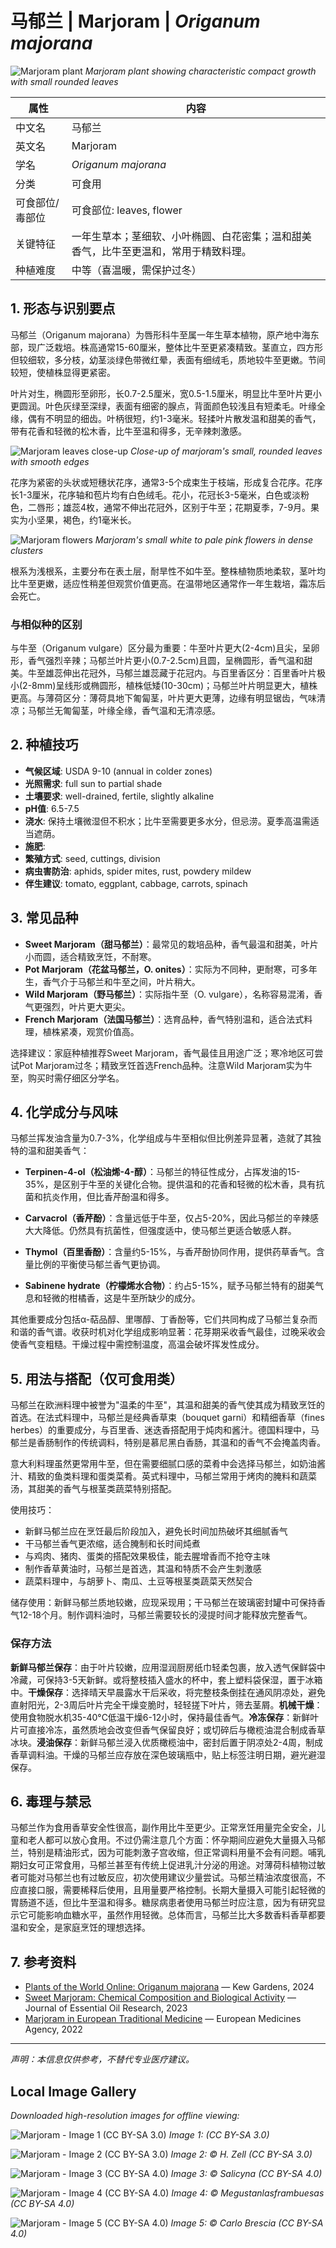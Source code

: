 # 马郁兰 | Marjoram | *Origanum majorana*

![Marjoram plant](https://upload.wikimedia.org/wikipedia/commons/thumb/2/23/Origanum_majorana_plant.jpg/640px-Origanum_majorana_plant.jpg)
*Marjoram plant showing characteristic compact growth with small rounded leaves*

| 属性 | 内容 |
|------|------|
| 中文名 | 马郁兰 |
| 英文名 | Marjoram |
| 学名 | *Origanum majorana* |
| 分类 | 可食用 |
| 可食部位/毒部位 | 可食部位: leaves, flower |
| 关键特征 | 一年生草本；茎细软、小叶椭圆、白花密集；温和甜美香气，比牛至更温和，常用于精致料理。 |
| 种植难度 | 中等（喜温暖，需保护过冬） |

## 1. 形态与识别要点

马郁兰（Origanum majorana）为唇形科牛至属一年生草本植物，原产地中海东部，现广泛栽培。株高通常15-60厘米，整体比牛至更紧凑精致。茎直立，四方形但较细软，多分枝，幼茎淡绿色带微红晕，表面有细绒毛，质地较牛至更嫩。节间较短，使植株显得更紧密。

叶片对生，椭圆形至卵形，长0.7-2.5厘米，宽0.5-1.5厘米，明显比牛至叶片更小更圆润。叶色灰绿至深绿，表面有细密的腺点，背面颜色较浅且有短柔毛。叶缘全缘，偶有不明显的细齿。叶柄很短，约1-3毫米。轻揉叶片散发温和甜美的香气，带有花香和轻微的松木香，比牛至温和得多，无辛辣刺激感。

![Marjoram leaves close-up](https://upload.wikimedia.org/wikipedia/commons/thumb/8/85/Origanum_majorana_leaves.jpg/640px-Origanum_majorana_leaves.jpg)
*Close-up of marjoram's small, rounded leaves with smooth edges*

花序为紧密的头状或短穗状花序，通常3-5个成束生于枝端，形成复合花序。花序长1-3厘米，花序轴和苞片均有白色绒毛。花小，花冠长3-5毫米，白色或淡粉色，二唇形；雄蕊4枚，通常不伸出花冠外，区别于牛至；花期夏季，7-9月。果实为小坚果，褐色，约1毫米长。

![Marjoram flowers](https://upload.wikimedia.org/wikipedia/commons/thumb/3/31/Origanum_majorana_flowers.jpg/640px-Origanum_majorana_flowers.jpg)
*Marjoram's small white to pale pink flowers in dense clusters*

根系为浅根系，主要分布在表土层，耐旱性不如牛至。整株植物质地柔软，茎叶均比牛至更嫩，适应性稍差但观赏价值更高。在温带地区通常作一年生栽培，霜冻后会死亡。

### 与相似种的区别

与牛至（Origanum vulgare）区分最为重要：牛至叶片更大(2-4cm)且尖，呈卵形，香气强烈辛辣；马郁兰叶片更小(0.7-2.5cm)且圆，呈椭圆形，香气温和甜美。牛至雄蕊伸出花冠外，马郁兰雄蕊藏于花冠内。与百里香区分：百里香叶片极小(2-8mm)呈线形或椭圆形，植株低矮(10-30cm)；马郁兰叶片明显更大，植株更高。与薄荷区分：薄荷具地下匍匐茎，叶片更大更薄，边缘有明显锯齿，气味清凉；马郁兰无匍匐茎，叶缘全缘，香气温和无清凉感。

## 2. 种植技巧

- **气候区域**: USDA 9-10 (annual in colder zones)
- **光照需求**: full sun to partial shade
- **土壤要求**: well-drained, fertile, slightly alkaline
- **pH值**: 6.5-7.5
- **浇水**: 保持土壤微湿但不积水；比牛至需要更多水分，但忌涝。夏季高温需适当遮荫。
- **施肥**: 
- **繁殖方式**: seed, cuttings, division
- **病虫害防治**: aphids, spider mites, rust, powdery mildew
- **伴生建议**: tomato, eggplant, cabbage, carrots, spinach

## 3. 常见品种

- **Sweet Marjoram（甜马郁兰）**：最常见的栽培品种，香气最温和甜美，叶片小而圆，适合精致烹饪，不耐寒。
- **Pot Marjoram（花盆马郁兰，O. onites）**：实际为不同种，更耐寒，可多年生，香气介于马郁兰和牛至之间，叶片稍大。
- **Wild Marjoram（野马郁兰）**：实际指牛至（O. vulgare），名称容易混淆，香气更强烈，叶片更大更尖。
- **French Marjoram（法国马郁兰）**：选育品种，香气特别温和，适合法式料理，植株紧凑，观赏价值高。

选择建议：家庭种植推荐Sweet Marjoram，香气最佳且用途广泛；寒冷地区可尝试Pot Marjoram过冬；精致烹饪首选French品种。注意Wild Marjoram实为牛至，购买时需仔细区分学名。

## 4. 化学成分与风味

马郁兰挥发油含量为0.7-3%，化学组成与牛至相似但比例差异显著，造就了其独特的温和甜美香气：

- **Terpinen-4-ol（松油烯-4-醇）**：马郁兰的特征性成分，占挥发油的15-35%，是区别于牛至的关键化合物。提供温和的花香和轻微的松木香，具有抗菌和抗炎作用，但比香芹酚温和得多。

- **Carvacrol（香芹酚）**：含量远低于牛至，仅占5-20%，因此马郁兰的辛辣感大大降低。仍然具有抗菌性，但强度适中，使马郁兰更适合敏感人群。

- **Thymol（百里香酚）**：含量约5-15%，与香芹酚协同作用，提供药草香气。含量比例的平衡使马郁兰香气更协调。

- **Sabinene hydrate（柠檬烯水合物）**：约占5-15%，赋予马郁兰特有的甜美气息和轻微的柑橘香，这是牛至所缺少的成分。

其他重要成分包括α-萜品醇、里哪醇、丁香酚等，它们共同构成了马郁兰复杂而和谐的香气谱。收获时机对化学组成影响显著：花芽期采收香气最佳，过晚采收会使香气变粗糙。干燥过程中需控制温度，高温会破坏挥发性成分。

## 5. 用法与搭配（仅可食用类）

马郁兰在欧洲料理中被誉为"温柔的牛至"，其温和甜美的香气使其成为精致烹饪的首选。在法式料理中，马郁兰是经典香草束（bouquet garni）和精细香草（fines herbes）的重要成分，与百里香、迷迭香搭配用于炖肉和酱汁。德国料理中，马郁兰是香肠制作的传统调料，特别是慕尼黑白香肠，其温和的香气不会掩盖肉香。

意大利料理虽然更常用牛至，但在需要细腻口感的菜肴中会选择马郁兰，如奶油酱汁、精致的鱼类料理和蛋类菜肴。英式料理中，马郁兰常用于烤肉的腌料和蔬菜汤，其甜美的香气与根茎类蔬菜特别搭配。

使用技巧：
- 新鲜马郁兰应在烹饪最后阶段加入，避免长时间加热破坏其细腻香气
- 干马郁兰香气更浓缩，适合腌制和长时间炖煮
- 与鸡肉、猪肉、蛋类的搭配效果极佳，能去腥增香而不抢夺主味
- 制作香草黄油时，马郁兰是首选，其温和特质不会产生刺激感
- 蔬菜料理中，与胡萝卜、南瓜、土豆等根茎类蔬菜天然契合

储存使用：新鲜马郁兰质地较嫩，应现采现用；干马郁兰在玻璃密封罐中可保持香气12-18个月。制作调料油时，马郁兰需要较长的浸提时间才能释放完整香气。

### 保存方法

**新鲜马郁兰保存**：由于叶片较嫩，应用湿润厨房纸巾轻柔包裹，放入透气保鲜袋中冷藏，可保持3-5天新鲜。或将整枝插入盛水的杯中，套上塑料袋保湿，置于冰箱中。**干燥保存**：选择晴天早晨露水干后采收，将完整枝条倒挂在通风阴凉处，避免直射阳光，2-3周后叶片完全干燥变脆时，轻轻搓下叶片，筛去茎屑。**机械干燥**：使用食物脱水机35-40°C低温干燥6-12小时，保持最佳香气。**冷冻保存**：新鲜叶片可直接冷冻，虽然质地会改变但香气保留良好；或切碎后与橄榄油混合制成香草冰块。**浸油保存**：新鲜马郁兰浸入优质橄榄油中，密封后置于阴凉处2-4周，制成香草调料油。干燥的马郁兰应存放在深色玻璃瓶中，贴上标签注明日期，避光避湿保存。

## 6. 毒理与禁忌

马郁兰作为食用香草安全性很高，副作用比牛至更少。正常烹饪用量完全安全，儿童和老人都可以放心食用。不过仍需注意几个方面：怀孕期间应避免大量摄入马郁兰，特别是精油形式，因为可能刺激子宫收缩，但正常调料用量不会有问题。哺乳期妇女可正常食用，马郁兰甚至有传统上促进乳汁分泌的用途。对薄荷科植物过敏者可能对马郁兰也有过敏反应，初次使用建议少量尝试。马郁兰精油浓度很高，不应直接口服，需要稀释后使用，且用量要严格控制。长期大量摄入可能引起轻微的胃肠道不适，但比牛至温和得多。糖尿病患者使用马郁兰时应注意，因为有研究显示它可能影响血糖水平，虽然作用轻微。总体而言，马郁兰比大多数香料香草都要温和安全，是家庭烹饪的理想选择。

## 7. 参考资料

- [Plants of the World Online: Origanum majorana](https://powo.science.kew.org/taxon/urn:lsid:ipni.org:names:454726-1) — Kew Gardens, 2024
- [Sweet Marjoram: Chemical Composition and Biological Activity](https://www.tandfonline.com/toc/tjeo20/current) — Journal of Essential Oil Research, 2023
- [Marjoram in European Traditional Medicine](https://www.ema.europa.eu/en/medicines/herbal) — European Medicines Agency, 2022

---
*声明：本信息仅供参考，不替代专业医疗建议。*

## Local Image Gallery

*Downloaded high-resolution images for offline viewing:*

![Marjoram - Image 1 (CC BY-SA 3.0)](../images/marjoram/01.jpg)
*Image 1:  (CC BY-SA 3.0)*

![Marjoram - Image 2 (CC BY-SA 3.0)](../images/marjoram/02.JPG)
*Image 2: © H. Zell (CC BY-SA 3.0)*

![Marjoram - Image 3 (CC BY-SA 4.0)](../images/marjoram/03.jpg)
*Image 3: © Salicyna (CC BY-SA 4.0)*

![Marjoram - Image 4 (CC BY-SA 4.0)](../images/marjoram/04.jpg)
*Image 4: © Megustanlasframbuesas (CC BY-SA 4.0)*

![Marjoram - Image 5 (CC BY-SA 4.0)](../images/marjoram/05.jpg)
*Image 5: © Carlo Brescia (CC BY-SA 4.0)*
